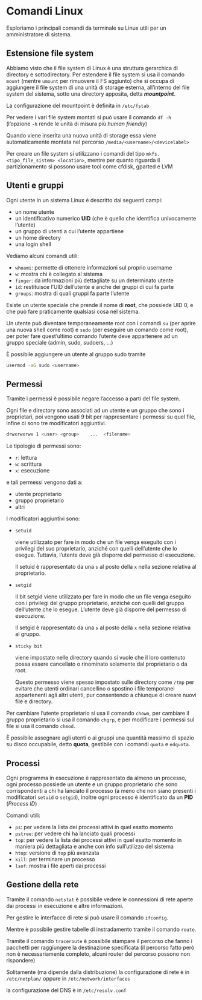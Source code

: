 ﻿# Comandi Linux

Esploriamo i principali comandi da terminale su Linux utili per un amministratore di sistema.

## Estensione file system

Abbiamo visto che il file system di Linux è una struttura gerarchica di directory e sottodirectory. Per estendere il file system si usa il comando `mount` (mentre `umount` per rimuovere il FS aggiunto) che si occupa di aggiungere il file system di una unità di storage esterna, all’interno del file system del sistema, sotto una directory apposita, detta ***mountpoint***.

La configurazione del mountpoint è definita in `/etc/fstab`

Per vedere i vari file system montati si può usare il comando `df -h` (l’opzione `-h` rende le unità di misura più *human friendly*)

Quando viene inserita una nuova unità di storage essa viene automaticamente montata nel percorso `/media/<username>/<devicelabel>`

Per creare un file system si utilizzano i comandi del tipo `mkfs.<tipo_file_sistem> <location>`, mentre per quanto riguarda il partizionamento si possono usare tool come cfdisk, gparted e LVM

## Utenti e gruppi

Ogni utente in un sistema Linux è descritto dai seguenti campi:

- un nome utente
- un identificativo numerico **UID** (che è quello che identifica univocamente l’utente)
- un gruppo di utenti a cui l’utente appartiene
- un home directory
- una login shell

Vediamo alcuni comandi utili:

- `whoami`: permette di ottenere informazioni sul proprio username
- `w`: mostra chi è collegato al sistema
- `finger`: da informazioni più dettagliate su un determinato utente
- `id`: restituisce l’UID dell’utente e anche dei gruppi di cui fa parte
- `groups`: mostra di quali gruppi fa parte l’utente

Esiste un utente speciale che prende il nome di **root**, che possiede UID 0, e che può fare praticamente qualsiasi cosa nel sistema.

Un utente può diventare temporaneamente root con i comandi `su` (per aprire una nuova shell come root) e `sudo` (per eseguire un comando come root), per poter fare quest’ultimo comando l’utente deve appartenere ad un gruppo speciale (admin, sudo, sudoers, …)

È possibile aggiungere un utente al gruppo sudo tramite

```bash
usermod -aG sudo <username>
```

## Permessi

Tramite i permessi è possibile negare l’accesso a parti del file system.

Ogni file e directory sono associati ad un utente e un gruppo che sono i proprietari, poi vengono usati 9 bit per rappresentare i permessi su quel file, infine ci sono tre modificatori aggiuntivi.

```bash
drwxrwxrwx 1 <user> <group>    ...  <filename>
```

Le tipologie di permessi sono:

- `r`: lettura
- `w`: scrittura
- `x`: esecuzione

e tali permessi vengono dati a:

- utente proprietario
- gruppo proprietario
- altri

I modificatori aggiuntivi sono:

- `setuid`
    
    viene utilizzato per fare in modo che un file venga eseguito con i privilegi del suo proprietario, anziché con quelli dell’utente che lo esegue. Tuttavia, l’utente deve già disporre del permesso di esecuzione.
    
    Il setuid è rappresentato da una `s` al posto della `x` nella sezione relativa al proprietario.
    
- `setgid`
    
    Il bit setgid viene utilizzato per fare in modo che un file venga eseguito con i privilegi del gruppo proprietario, anziché con quelli del gruppo dell’utente che lo esegue. L’utente deve già disporre del permesso di esecuzione.
    
    Il setgid è rappresentato da una `s` al posto della `x` nella sezione relativa al gruppo.
    
- `sticky bit`
    
    viene impostato nelle directory quando si vuole che il loro contenuto possa essere cancellato o rinominato solamente dal proprietario o da root.
    
    Questo permesso viene spesso impostato sulle directory come `/tmp` per evitare che utenti ordinari cancellino o spostino i file temporanei appartenenti agli altri utenti, pur consentendo a chiunque di creare nuovi file e directory.
    

Per cambiare l’utente proprietario si usa il comando `chown`, per cambiare il gruppo proprietario si usa il comando `chgrp`, e per modificare i permessi sul file si usa il comando `chmod`.

È possibile assegnare agli utenti o ai gruppi una quantità massimo di spazio su disco occupabile, detto **quota**, gestibile con i comandi `quota` e `edquota`.

## Processi

Ogni programma in esecuzione è rappresentato da almeno un processo, ogni processo possiede un utente e un gruppo proprietario che sono corrispondenti a chi ha lanciato il processo (a meno che non siano presenti i modificatori `setuid` o `setgid`), inoltre ogni processo è identificato da un **PID** (*Process ID*)

Comandi utili:

- `ps`: per vedere la lista dei processi attivi in quel esatto momento
- `pstree`: per vedere chi ha lanciato quali processi
- `top`: per vedere la lista dei processi attivi in quel esatto momento in maniera più dettagliata e anche con info sull’utilizzo del sistema
- `htop`: versione di `top` più avanzata
- `kill`: per terminare un processo
- `lsof`: mostra i file aperti dai processi

## Gestione della rete

Tramite il comando `netstat` è possibile vedere le connessioni di rete aperte dai processi in esecuzione e altre informazioni.

Per gestire le interfacce di rete si può usare il comando `ifconfig`. 

Mentre è possibile gestire tabelle di instradamento tramite il comando `route`.

Tramite il comando `traceroute` è possibile stampare il percorso che fanno i pacchetti per raggiungere la destinazione specificata (il percorso fatto però non è necessariamente completo, alcuni router del percorso possono non rispondere)

Solitamente (ma dipende dalla distribuzione) la configurazione di rete è in `/etc/netplan/` oppure in `/etc/network/interfaces`

la configurazione del DNS è in `/etc/resolv.conf`
